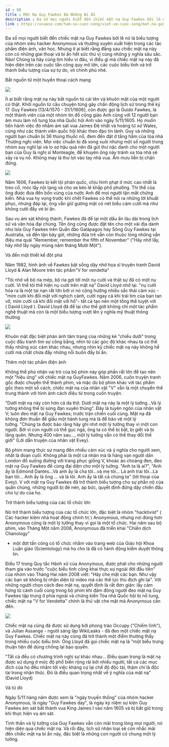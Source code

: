 ```yaml
---
id : 98
title : Mặt Nạ Guy Fawkes Bà Những Bí Ẩn
description : Đa số mọi người biết đến chiếc mặt nạ Guy Fawkes bởi lẽ nó là biểu tượng của nhóm siêu hacker Anonymous và thường xuyên xuất hiện trong các tác phẩm điện ảnh, văn học. Nhưng ít ai biết rằng đằng sau chiếc mặt nạ này còn có những giai thoại và bí ẩn hết sức thú vị cùng những ý nghĩa sâu sắc. Nào! Chúng ta hãy cùng tìm hiểu vì đâu, vì điều gì mà chiếc mặt nạ này đã hiện diện trên các cuộc tấn công quy mô lớn, các cuộc biểu tình và trở thành biểu tượng của sự tự do, vô chính phủ nhé.
link : https://ocuaso.com/tam-su-cuoc-song/viet-ve-cuoc-song/mat-na-guy-fawkes-va-nhung-bi-an-hay-tran-trong.html
---
```


Đa số mọi người biết đến chiếc mặt nạ Guy Fawkes bởi lẽ nó là biểu tượng
của nhóm siêu hacker Anonymous và thường xuyên xuất hiện trong các tác phẩm
điện ảnh, văn học. Nhưng ít ai biết rằng đằng sau chiếc mặt nạ này còn có
những giai thoại và bí ẩn hết sức thú vị cùng những ý nghĩa sâu sắc. Nào!
Chúng ta hãy cùng tìm hiểu vì đâu, vì điều gì mà chiếc mặt nạ này đã hiện
diện trên các cuộc tấn công quy mô lớn, các cuộc biểu tình và trở thành
biểu tượng của sự tự do, vô chính phủ nhé.

Bắt nguồn từ một huyền thoại cách mạng

![](https://ocuaso.com/wp-content/uploads/2015/11/mat-na-guy-fawkes-va-nhung-bi-an-hay-tran-trong.jpg)

Ít ai biết rằng mặt nạ này bắt nguồn từ cái tên và khuôn mặt của một người
có thật. Khởi nguồn từ câu chuyện từng gây chấn động lịch sử trong thế kỷ
17. Guy Fawkes (13/4/1570 - 31/1/1606), còn được gọi là Guido Fawkes, là
một thành viên của một nhóm tín đồ công giáo Anh cùng với 12 người bạn âm
mưu làm nổ tung tòa nhà Quốc hội Anh vào ngày 5/11/1605. Họ muốn tiến hành
việc đó nhằm ám sát vua James Đệ nhất và hoàng tử xứ Wales, cũng như các
thành viên quốc hội khác theo đạo tin lành. Guy và những người bạn chuẩn
bị 36 thùng thuốc nổ, đem đến đặt ở tầng hầm của tòa nhà Thượng nghị viện. Mọi
việc chuẩn bị đã xong xuôi nhưng một số người trong nhóm suy nghĩ lại và
lo sợ hậu quả nên đã gửi thư nặc danh cho một người bạn của Guy là nghị
sĩ Monteagle, để khuyên ông này tránh xa tòa nhà sẽ xảy ra vụ nổ. Không
may lá thư lọt vào tay nhà vua. Âm mưu liền bị chặn đứng.

![](https://ocuaso.com/wp-content/uploads/2015/11/1mat-na-guy-fawkes-va-nhung-bi-an-hay-tran-trong.jpeg)

Năm 1606, Fawkes bị kết tội phản quốc, chịu hình phạt ở mức cao nhất là
treo cổ, móc lấy nội tạng và cho xe kéo lê khắp phố phường. Thi thể của
ông được đưa đến bốn vùng của nước Anh để mọi người tận mắt chứng kiến.
Nhà vua hy vọng trước khi chết Fawkes có thể nói ra những lời khuất phục,
nhưng đáp lại, ông vẫn giữ gương mặt có nét biểu cảm cười mà như không cười
đẩy vẻ bí ẩn.

Sau vụ ám sát không thành, Fawkes đã để lại một dấu ấn lâu dài trong lịch
sử và văn hóa đại chúng. Tên ông cũng được đặt tên cho một vài địa danh
như Isla Guy Fawkes trên Quần đảo Galápagos hay Sông Guy Fawkes tại Australia,
và đến tận bây giờ, những đứa trẻ vẫn còn thuộc lòng những vần điệu ma quái
"Remember, remember the fifth of November" ("Hãy nhớ lấy, hãy nhớ lấy ngày
mùng năm tháng Mười Một").

Và đến một thiết kế đột phá

Năm 1982, hình ảnh về Fawkes bật sống dậy nhờ họa sĩ truyện tranh David
Lloyd & Alan Moore trên tác phẩm"V for vendetta"

"Tôi nhớ về bộ ria mép, bộ ria gợi tới một nụ cười và thật sự đã có một
nụ cười. Vì thế tôi thể hiện nụ cười trên mặt nạ" David Lloyd nhớ lại. "nụ
cười hóa ra là một tai nạn rất lớn bởi vì nó cộng hưởng nhiều sắc thái cảm
xúc -"mỉm cười khi đối mặt với nghịch cảnh, cười ngay cả khi trái tim của
bạn tan vỡ, mỉm cười cả khi đối mặt với hổ"- tất cả tạo nên một tổng thể
tuyệt vời ( David Lloyd ). David Lloyd đã để lại cho thế giới không chỉ
một tác phẩm nghệ thuật mà còn là một biểu tượng vượt lên ý nghĩa mỹ thuật
thông thường.

![](https://ocuaso.com/wp-content/uploads/2015/11/img-1327890678-1.jpg)

Khuôn mặt đặc biệt phản ánh tâm trạng của những kẻ "chiếu dưới" trong cuộc
đấu tranh tìm sự công bằng, nhìn từ các góc độ khác nhau ta có thể thấy
những xúc cảm khác nhau, nhưng nhìn kỹ chiếc mặt nạ này không hề cười mà
chất chứa đầy những nỗi buồn đầy bí ẩn.

Thêm một tác phẩm điện ảnh

Không thể phủ nhận vai trò của bộ phim này góp phần rất lớn để tạo nên một
"hiệu ứng" với chiếc mặt nạ GuyFawkes. Năm 2006, cuốn truyện tranh gốc được
chuyển thể thành phim, và mặc dù bộ phim khác với tác phẩm gốc theo một
số cách, chiếc mặt nạ của nhân vật "V" vẫn là một chuyển thể trung thành
với hình ảnh cách điệu từ trong cuốn truyện.

"Dưới mặt nạ này còn hơn cả da thịt. Dưới mặt nạ này là một lý tưởng...Và
lý tưởng không thể bị súng đạn xuyên thủng". Đây là tuyên ngôn của nhân
vật V; luôn đeo mặt nạ Guy Fawkes; trước trận chiến cuối cùng. Mặt nạ đã
không đơn thuần để giấu một hành tung mà là để bảo vệ một lý tưởng. "Chúng
ta được bảo rằng hãy ghi nhớ một lý tưởng thay vì một con người. Bởi vì
con người có thể gục ngã, ông ta có thể bị bắt, bị giết và bị lãng quên.
Nhưng 400 năm sau..., một lý tưởng vẫn có thể thay đổi thế giới" (Lời dẫn
truyện của nhân vật Evey).

Bộ phim mang thực sự mang đến nhiều cảm xúc và ý nghĩa cho người xem, nhất
là đoạn cuối. Không phải là một cá nhân mà là hàng vạn người dân London
đổ xuống đường với trang phục giống V, khoác áo choàng đen, đeo mặt nạ Guy
Fawkes để cùng đại diện cho một lý tưởng. "Anh ta là ai?", "Anh ấy là Edmond
Dantes...Và anh ấy là cha tôi...và mẹ tôi... Là anh trai tôi...Là bạn tôi...
Anh ấy là ông ... và là tôi. Anh ấy là tất cả chúng ta" (lời thoại của Evey).
V với mặt nạ Guy Fawkes đã trở thành biểu tượng cho sự phẫn nộ của quần
chúng, những người bị đè nén, áp bức, quyết định đứng dậy chiến đấu cho
tự do của họ.

Trở thành biểu tượng của các tổ chức lớn

Nó trở thành biểu tượng của các tổ chức lớn, đặc biệt là nhóm "hacktivist"
( Các hacker kiêm nhà hoạt động chính trị ) Anonymous, nhưng nói đúng hơn
Anonymous cũng là một lý tưởng thay vì gọi là một tổ chức. Hai năm sau bộ
phim, vào Tháng Một năm 2008, Anonymous đã triển khai "Chiến dịch Chanology"
- một đợt tấn công có tổ chức nhằm vào trang web của Giáo hội Khoa Luận
giáo (Scientology) mà họ cho là đã có hành động kiểm duyệt thông tin.

Điều 17 trong Quy tắc Hành xử của Anonymous, được phát cho những người tham
gia vào trước "cuộc biểu tình công khai thực sự ngoài đời đầu tiên" của
nhóm vào Tháng Hai năm 2008 viết: "Hãy che mặt các bạn. Như vậy các bạn
sẽ không bị nhận diện từ video mà các thế lực thù địch ghi lại". Với những
người chọn cách đeo mặt nạ, quyết định là rất đơn giản: lấy cảm hứng từ
cảnh cuối cùng trong bộ phim khi đám đông người đeo mặt nạ Guy Fawkes tập
trung ở phía ngoài và chứng kiến Tòa nhà Quốc hội bị nổ tung, chiếc mặt
nạ "V for Vendetta" chính là thứ vật che mặt mà Anonymous cần đến.

![](https://ocuaso.com/wp-content/uploads/2015/11/mat-na-guy-fawkes-va-nhung-bi-an-hay-tran-trong-2.jpg)

Chiếc mặt nạ cũng đã được sử dụng bởi phong trào Occupy ("Chiếm lĩnh"),
và Julian Assange - người sáng lập WikiLeaks - đã đeo một chiếc mặt nạ Guy
Fawkes. Chiếc mặt nạ này cũng đã trở thành một điểm thường thấy trong nhiều
cuộc biểu tình. Ông Lloyd đã gọi chiếc mặt nạ là "một biểu trưng thuận tiện
để dùng chống lại bạo quyền.

"Tất cả đều có chương trình nghị sự khác nhau... Điều quan trọng là mặt
nạ được sử dụng ở mức độ phổ biến rộng rãi bởi nhiều người, tất cả các mục
đích của họ đều nhằm tới việc kháng cự lại chế độ độc tài, thậm chí là độc
tài trong nhận thức. Đó là điều quan trọng nhất về ý nghĩa của mặt nạ" (David
Lloyd)

Và từ đó

Ngày 5/11 hàng năm được xem là "ngày truyền thống" của nhóm hacker Anonymous,
là ngày "Guy Fawkes day", là ngày kỷ niệm sự kiện Guy Fawkes ám sát bất
thành vua King James I vào năm 1605 và bị bắt giữ trong khi thực hiện vụ
ám sát.

Tinh thần và lý tưởng của Guy Fawkes vẫn còn mãi trong lòng mọi người, nó
hiện diện qua chiếc mặt nạ. Và rồi đây, lịch sử nhân loại sẽ còn nhắc mãi
đến chiếc mặt nạ bí ẩn này, đặc biệt là những con người có chung một lý
tưởng.